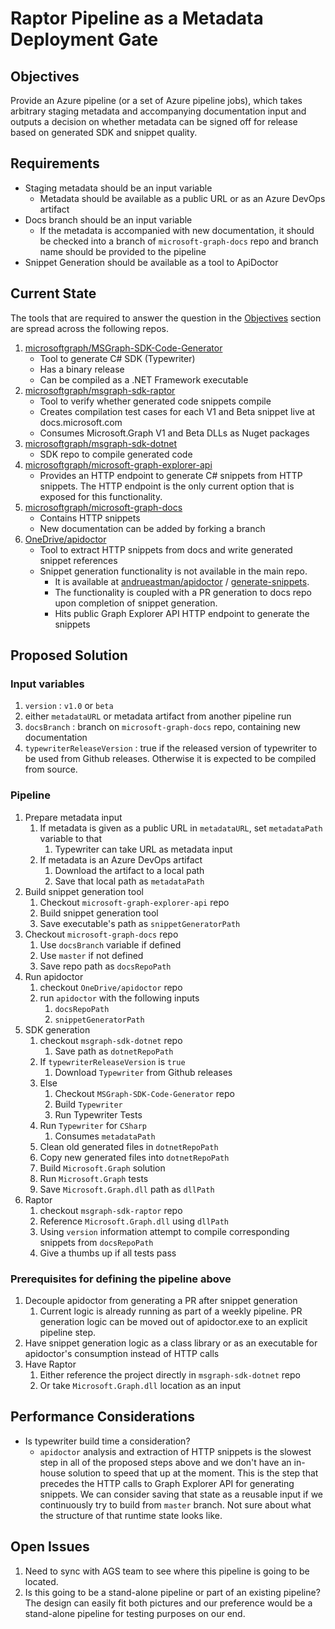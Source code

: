 # Raptor Pipeline as a Metadata Deployment Gate

## Objectives

Provide an Azure pipeline (or a set of Azure pipeline jobs), which takes arbitrary staging metadata and accompanying documentation input and outputs a decision on whether metadata can be signed off for release based on generated SDK and snippet quality.

## Requirements

- Staging metadata should be an input variable
  - Metadata should be available as a public URL or as an Azure DevOps artifact
- Docs branch should be an input variable
  - If the metadata is accompanied with new documentation, it should be checked into a branch of `microsoft-graph-docs` repo and branch name should be provided to the pipeline
- Snippet Generation should be available as a tool to ApiDoctor

## Current State

The tools that are required to answer the question in the [Objectives](#Objectives) section are spread across the following repos.
1. [microsoftgraph/MSGraph-SDK-Code-Generator](https://github.com/microsoftgraph/MSGraph-SDK-Code-Generator)
    - Tool to generate C# SDK (Typewriter)
    - Has a binary release
    - Can be compiled as a .NET Framework executable
2. [microsoftgraph/msgraph-sdk-raptor](https://github.com/microsoftgraph/msgraph-sdk-raptor)
    - Tool to verify whether generated code snippets compile
    - Creates compilation test cases for each V1 and Beta snippet live at docs.microsoft.com
    - Consumes Microsoft.Graph V1 and Beta DLLs as Nuget packages
3. [microsoftgraph/msgraph-sdk-dotnet](https://github.com/microsoftgraph/msgraph-sdk-dotnet)
    - SDK repo to compile generated code
4. [microsoftgraph/microsoft-graph-explorer-api](https://github.com/microsoftgraph/microsoft-graph-explorer-api)
    - Provides an HTTP endpoint to generate C# snippets from HTTP snippets. The HTTP endpoint is the only current option that is exposed for this functionality.
5. [microsoftgraph/microsoft-graph-docs](https://github.com/microsoftgraph/microsoft-graph-docs)
    - Contains HTTP snippets
    - New documentation can be added by forking a branch
6. [OneDrive/apidoctor](https://github.com/OneDrive/apidoctor)
    - Tool to extract HTTP snippets from docs and write generated snippet references
    - Snippet generation functionality is not available in the main repo.
      - It is available at [andrueastman/apidoctor](https://github.com/andrueastman/apidoctor) / [generate-snippets](https://github.com/andrueastman/apidoctor/tree/generate-snippets).
      - The functionality is coupled with a PR generation to docs repo upon completion of snippet generation.
      - Hits public Graph Explorer API HTTP endpoint to generate the snippets

## Proposed Solution
### Input variables
1. `version` : `v1.0` or `beta`
2. either `metadataURL` or metadata artifact from another pipeline run
3. `docsBranch` : branch on `microsoft-graph-docs` repo, containing new documentation
4. `typewriterReleaseVersion` : true if the released version of typewriter to be used from Github releases. Otherwise it is expected to be compiled from source.

### Pipeline
  1. Prepare metadata input
     1. If metadata is given as a public URL in `metadataURL`, set `metadataPath` variable to that
        1. Typewriter can take URL as metadata input
     1. If metadata is an Azure DevOps artifact
        1. Download the artifact to a local path
        2. Save that local path as `metadataPath`
  2. Build snippet generation tool
     1. Checkout `microsoft-graph-explorer-api` repo
     2. Build snippet generation tool
     3. Save executable's path as `snippetGeneratorPath`
  3. Checkout `microsoft-graph-docs` repo
     1. Use `docsBranch` variable if defined
     2. Use `master` if not defined
     3. Save repo path as `docsRepoPath`
  4. Run apidoctor
     1. checkout `OneDrive/apidoctor` repo
     2. run `apidoctor` with the following inputs
        1. `docsRepoPath`
        2. `snippetGeneratorPath`
  5. SDK generation
     1. checkout `msgraph-sdk-dotnet` repo
        1. Save path as `dotnetRepoPath`
     2. If `typewriterReleaseVersion` is `true`
        1. Download `Typewriter` from Github releases
     3. Else
        1. Checkout `MSGraph-SDK-Code-Generator` repo
        2. Build `Typewriter`
        3. Run Typewriter Tests
     4. Run `Typewriter` for `CSharp`
        1. Consumes `metadataPath`
     5. Clean old generated files in `dotnetRepoPath`
     6. Copy new generated files into `dotnetRepoPath`
     7.  Build `Microsoft.Graph` solution
     8.  Run `Microsoft.Graph` tests
     9.  Save `Microsoft.Graph.dll` path as `dllPath`
  6. Raptor
     1. checkout `msgraph-sdk-raptor` repo
     2. Reference `Microsoft.Graph.dll` using `dllPath`
     3. Using `version` information attempt to compile corresponding snippets from `docsRepoPath`
     4. Give a thumbs up if all tests pass

### Prerequisites for defining the pipeline above
1. Decouple apidoctor from generating a PR after snippet generation
   1. Current logic is already running as part of a weekly pipeline. PR generation logic can be moved out of apidoctor.exe to an explicit pipeline step.
2. Have snippet generation logic as a class library or as an executable for apidoctor's consumption instead of HTTP calls
3. Have Raptor
   1. Either reference the project directly in `msgraph-sdk-dotnet` repo
   2. Or take `Microsoft.Graph.dll` location as an input

## Performance Considerations
- Is typewriter build time a consideration?
  - `apidoctor` analysis and extraction of HTTP snippets is the slowest step in all of the proposed steps above and we don't have an in-house solution to speed that up at the moment. This is the step that precedes the HTTP calls to Graph Explorer API for generating snippets. We can consider saving that state as a reusable input if we continuously try to build from `master` branch. Not sure about what the structure of that runtime state looks like.

## Open Issues
1. Need to sync with AGS team to see where this pipeline is going to be located.
2. Is this going to be a stand-alone pipeline or part of an existing pipeline? The design can easily fit both pictures and our preference would be a stand-alone pipeline for testing purposes on our end.